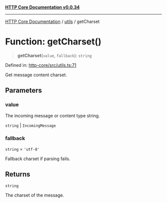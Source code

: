 [**HTTP Core Documentation v0.0.34**](../../README.md)

***

[HTTP Core Documentation](../../modules.md) / [utils](../README.md) / getCharset

# Function: getCharset()

> **getCharset**(`value`, `fallback`): `string`

Defined in: [http-core/src/utils.ts:71](https://github.com/stonemjs/http-core/blob/eaa01dbfed8a1d56fab239821e27802dd54ab017/src/utils.ts#L71)

Get message content charset.

## Parameters

### value

The incoming message or content type string.

`string` | `IncomingMessage`

### fallback

`string` = `'utf-8'`

Fallback charset if parsing fails.

## Returns

`string`

The charset of the message.
